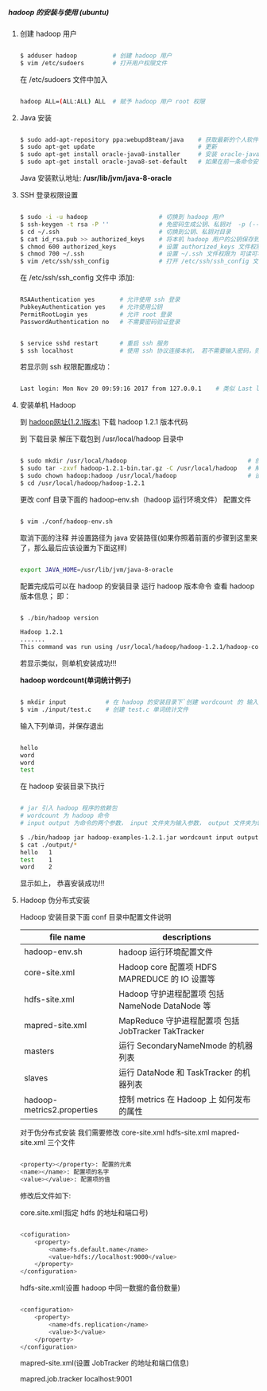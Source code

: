 ##### hadoop 的安装与使用 (ubuntu)


1. 创建 hadoop 用户

    ```sh

    $ adduser hadoop          # 创建 hadoop 用户
    $ vim /etc/sudoers        # 打开用户权限文件

    ```
    在 /etc/sudoers 文件中加入

    ```sh

    hadoop ALL=(ALL:ALL) ALL  # 赋予 hadoop 用户 root 权限

    ```


2.  Java 安装

    ```sh

    $ sudo add-apt-repository ppa:webupd8team/java    # 获取最新的个人软件包档案源，将其添加到 apt 库中， 并自动导入公钥
    $ sudo apt-get update                             # 更新
    $ sudo apt-get install oracle-java8-installer     # 安装 oracle-java8-installer
    $ sudo apt-get install oracle-java8-set-default   # 如果在前一条命令安装时自动安装了，则不需要

    ```

    Java 安装默认地址:     **/usr/lib/jvm/java-8-oracle**


3. SSH 登录权限设置

    ```sh

    $ sudo -i -u hadoop                    # 切换到 hadoop 用户
    $ ssh-keygen -t rsa -P ''              # 免密码生成公钥、私钥对  -p (--password)
    $ cd ~/.ssh                            # 切换到公钥、私钥对目录
    $ cat id_rsa.pub >> authorized_keys    # 将本机 hadoop 用户的公钥保存到本机 hadoop 用户， 使得 ssh 连接本机能够成功
    $ chmod 600 authorized_keys            # 设置 authorized_keys 文件权限为 可读可写
    $ chmod 700 ~/.ssh                     # 设置 ~/.ssh 文件权限为 可读可写可执行
    $ vim /etc/ssh/ssh_config              # 打开 /etc/ssh/ssh_config 文件

    ```

    在 /etc/ssh/ssh_config 文件中 添加:

    ```sh

    RSAAuthentication yes       # 允许使用 ssh 登录
    PubkeyAuthentication yes    # 允许使用公钥
    PermitRootLogin yes         # 允许 root 登录
    PasswordAuthentication no   # 不需要密码验证登录

    ```

    ```sh

    $ service sshd restart      # 重启 ssh 服务
    $ ssh localhost             # 使用 ssh 协议连接本机， 若不需要输入密码，则免密码连接成功

    ```

    若显示则 ssh 权限配置成功：

    ```sh

    Last login: Mon Nov 20 09:59:16 2017 from 127.0.0.1    # 类似 Last login

    ```

4. 安装单机 Hadoop

   到 [hadoop网址(1.2.1版本)](http://mirrors.hust.edu.cn/apache/hadoop/common/hadoop-1.2.1/hadoop-1.2.1-bin.tar.gz) 下载 hadoop 1.2.1 版本代码</br>

   到 下载目录 解压下载包到 /usr/local/hadoop 目录中</br>

    ```sh

    $ sudo mkdir /usr/local/hadoop                                  # 创建 hadoop 文件
    $ sudo tar -zxvf hadoop-1.2.1-bin.tar.gz -C /usr/local/hadoop   # 解压 hadoop 文件到 /usr/local/hadoop
    $ sudo chown hadoop:hadoop /usr/local/hadoop                    # 设置 /usr/local/hadoop 的拥有这为 hadoop 组 的 hadoop 用户
    $ cd /usr/local/hadoop/hadoop-1.2.1

    ```

    更改 conf 目录下面的 hadoop-env.sh（hadoop 运行环境文件） 配置文件 </br>


    ```sh

    $ vim ./conf/hadoop-env.sh

    ```

    取消下面的注释 并设置路径为 java 安装路径(如果你照着前面的步骤到这里来了，那么最后应该设置为下面这样)

    ```sh

    export JAVA_HOME=/usr/lib/jvm/java-8-oracle

    ```

    配置完成后可以在 hadoop 的安装目录 运行 hadoop 版本命令 查看 hadoop 版本信息； 即：

    ```sh

    $ ./bin/hadoop version

    Hadoop 1.2.1
    .......
    This command was run using /usr/local/hadoop/hadoop-1.2.1/hadoop-core-1.2.1.jar

    ```

    若显示类似，则单机安装成功!!!

    **hadoop wordcount(单词统计例子)**

    ```sh

    $ mkdir input           # 在 hadoop 的安装目录下`创建 wordcount 的 输入文件 input
    $ vim ./input/test.c    # 创建 test.c 单词统计文件

    ```

    输入下列单词，并保存退出

    ```sh

    hello
    word
    word
    test

    ```

    在 hadoop 安装目录下执行

    ```sh

    # jar 引入 hadoop 程序的依赖包
    # wordcount 为 hadoop 命令
    # input output 为命令的两个参数， input 文件夹为输入参数， output 文件夹为输出参数

    $ ./bin/hadoop jar hadoop-examples-1.2.1.jar wordcount input output
    $ cat ./output/*
    hello	1
    test	1
    word	2

    ```
    显示如上， 恭喜安装成功!!!


5. Hadoop 伪分布式安装

    Hadoop 安装目录下面 conf 目录中配置文件说明

    | file name                  | descriptions                                   |
    | ---                        | ---                                            |
    | hadoop-env.sh              | hadoop 运行环境配置文件                           |
    | core-site.xml              | Hadoop core 配置项  HDFS MAPREDUCE 的 IO 设置等   |
    | hdfs-site.xml              | Hadoop 守护进程配置项 包括 NameNode DataNode 等    |
    | mapred-site.xml            | MapReduce 守护进程配置项 包括 JobTracker TakTracker|
    | masters                    | 运行 SecondaryNameNmode 的机器列表                |
    | slaves                     | 运行 DataNode 和 TaskTracker 的机器列表           |
    | hadoop-metrics2.properties | 控制 metrics 在 Hadoop 上 如何发布的属性           |

    
    对于伪分布式安装 我们需要修改 core-site.xml  hdfs-site.xml  mapred-site.xml 三个文件
    
    ```sh
    
    <property></property>: 配置的元素
    <name></name>: 配置项的名字
    <value></value>: 配置项的值

    ```

    修改后文件如下:

    core.site.xml(指定 hdfs 的地址和端口号)
    
    ```sh

    <cofiguration>
        <property>
            <name>fs.default.name</name>
            <value>hdfs://localhost:9000</value>
        </property>
    </configuration>

    ```

    hdfs-site.xml(设置 hadoop 中同一数据的备份数量)

    ```sh

    <configuration>
        <property>
            <name>dfs.replication</name>
            <value>3</value>
        </property>
    </configuration>

    ```

    mapred-site.xml(设置 JobTracker 的地址和端口信息)

    <configuration>
        <property>
            <name>mapred.job.tracker</name>
            <value>localhost:9001</name>
        </property>
    </configuration>